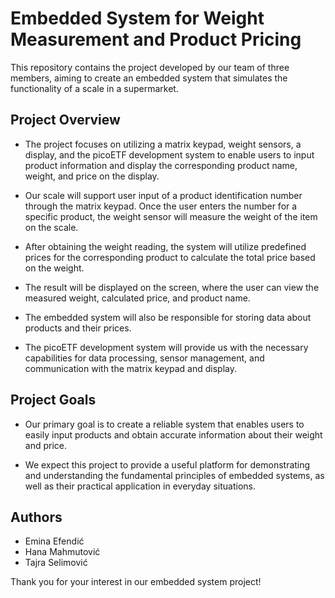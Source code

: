 # Embedded System for Weight Measurement and Product Pricing
This repository contains the project developed by our team of three members, aiming to create an embedded system that simulates the functionality of a scale in a supermarket.

## Project Overview
- The project focuses on utilizing a matrix keypad, weight sensors, a display, and the picoETF development system to enable users to input product information and display the corresponding product name, weight, and price on the display.

- Our scale will support user input of a product identification number through the matrix keypad. Once the user enters the number for a specific product, the weight sensor will measure the weight of the item on the scale.

- After obtaining the weight reading, the system will utilize predefined prices for the corresponding product to calculate the total price based on the weight.

- The result will be displayed on the screen, where the user can view the measured weight, calculated price, and product name.

- The embedded system will also be responsible for storing data about products and their prices.

- The picoETF development system will provide us with the necessary capabilities for data processing, sensor management, and communication with the matrix keypad and display.

## Project Goals
- Our primary goal is to create a reliable system that enables users to easily input products and obtain accurate information about their weight and price.

- We expect this project to provide a useful platform for demonstrating and understanding the fundamental principles of embedded systems, as well as their practical application in everyday situations.

## Authors
- Emina Efendić
- Hana Mahmutović
- Tajra Selimović

Thank you for your interest in our embedded system project!
